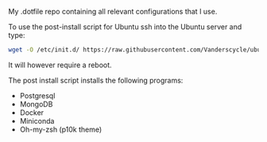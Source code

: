 My .dotfile repo containing all relevant configurations that I use.

To use the post-install script for Ubuntu ssh into the Ubuntu server and type:
```bash
wget -O /etc/init.d/ https://raw.githubusercontent.com/Vanderscycle/ubuntu-dot-config/main/UbuntuPostInstall.sh && chmod +x UbuntuPostInstall.sh && bash UbuntuPostInstall.sh
``` 
It will however require a reboot.

The post install script installs the following programs:
* Postgresql
* MongoDB
* Docker
* Miniconda
* Oh-my-zsh (p10k theme)

